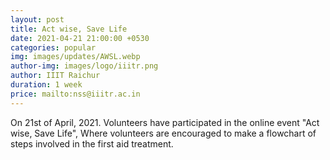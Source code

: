 ```yaml
---
layout: post
title: Act wise, Save Life
date: 2021-04-21 21:00:00 +0530
categories: popular
img: images/updates/AWSL.webp
author-img: images/logo/iiitr.png
author: IIIT Raichur
duration: 1 week
price: mailto:nss@iiitr.ac.in
---
```

On 21st of April, 2021. Volunteers have participated in the online event "Act wise, Save Life",
 Where volunteers are encouraged to make a flowchart of steps involved in the first aid treatment.
